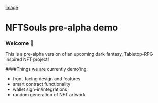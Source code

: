 
[image](https://i.imgur.com/Cu3FRhq.png)

# NFTSouls pre-alpha demo

### **Welcome 👋**
This is a pre-alpha version of an upcoming dark fantasy, Tabletop-RPG inspired NFT project!

####Things we are currently demo'ing:
- front-facing design and features
- smart contract functionality
- wallet sign-in/integrations
- random generation of NFT artwork


